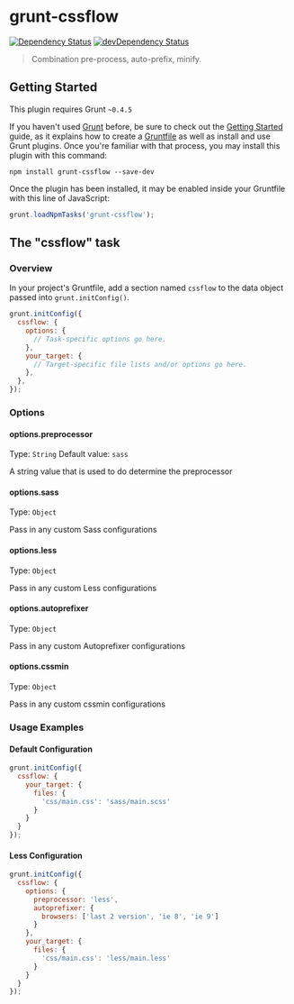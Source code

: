 # grunt-cssflow

[![Dependency Status](https://david-dm.org/jobayerarman/grunt-cssflow.svg)](https://david-dm.org/jobayerarman/grunt-cssflow)
[![devDependency Status](https://david-dm.org/jobayerarman/grunt-cssflow/dev-status.svg)](https://david-dm.org/jobayerarman/grunt-cssflow#info=devDependencies)

> Combination pre-process, auto-prefix, minify.

## Getting Started
This plugin requires Grunt `~0.4.5`

If you haven't used [Grunt](http://gruntjs.com/) before, be sure to check out the [Getting Started](http://gruntjs.com/getting-started) guide, as it explains how to create a [Gruntfile](http://gruntjs.com/sample-gruntfile) as well as install and use Grunt plugins. Once you're familiar with that process, you may install this plugin with this command:

```shell
npm install grunt-cssflow --save-dev
```

Once the plugin has been installed, it may be enabled inside your Gruntfile with this line of JavaScript:

```js
grunt.loadNpmTasks('grunt-cssflow');
```

## The "cssflow" task

### Overview
In your project's Gruntfile, add a section named `cssflow` to the data object passed into `grunt.initConfig()`.

```js
grunt.initConfig({
  cssflow: {
    options: {
      // Task-specific options go here.
    },
    your_target: {
      // Target-specific file lists and/or options go here.
    },
  },
});
```

### Options

#### options.preprocessor
Type: `String`
Default value: `sass`

A string value that is used to do determine the preprocessor

#### options.sass
Type: `Object`

Pass in any custom Sass configurations

#### options.less
Type: `Object`

Pass in any custom Less configurations

#### options.autoprefixer
Type: `Object`

Pass in any custom Autoprefixer configurations

#### options.cssmin
Type: `Object`

Pass in any custom cssmin configurations


### Usage Examples

#### Default Configuration
```js
grunt.initConfig({
  cssflow: {
    your_target: {
      files: {
        'css/main.css': 'sass/main.scss'
      }
    }
  }
});
```

#### Less Configuration
```js
grunt.initConfig({
  cssflow: {
    options: {
      preprocessor: 'less',
      autoprefixer: {
        browsers: ['last 2 version', 'ie 8', 'ie 9']
      }
    },
    your_target: {
      files: {
        'css/main.css': 'less/main.less'
      }
    }
  }
});
```
